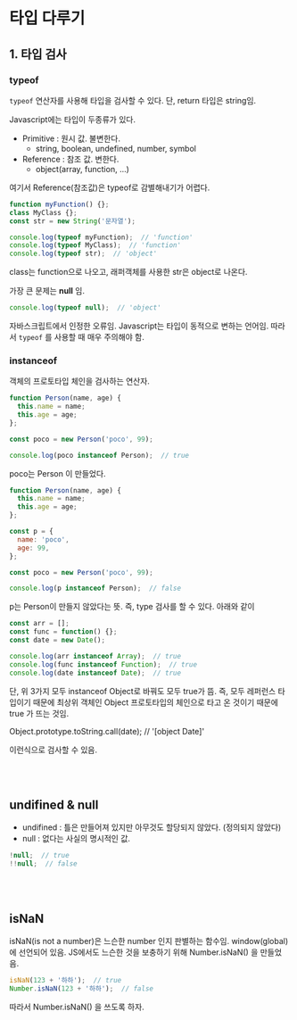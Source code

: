# 타입 다루기

## 1. 타입 검사

### typeof

`typeof` 연산자를 사용해 타입을 검사할 수 있다. 단, return 타입은 string임.

Javascript에는 타입이 두종류가 있다.

- Primitive : 원시 값. 불변한다.
  - string, boolean, undefined, number, symbol
- Reference : 참조 값. 변한다.
  - object(array, function, ...)

여기서 Reference(참조값)은 typeof로 감별해내기가 어렵다.

```js
function myFunction() {};
class MyClass {};
const str = new String('문자열');

console.log(typeof myFunction);  // 'function'
console.log(typeof MyClass);  // 'function'
console.log(typeof str);  // 'object'
```

class는 function으로 나오고, 래퍼객체를 사용한 str은 object로 나온다.

가장 큰 문제는 **null** 임.

```js
console.log(typeof null);  // 'object'
```

자바스크립트에서 인정한 오류임. Javascript는 타입이 동적으로 변하는 언어임. 따라서 `typeof` 를 사용할 때 매우 주의해야 함.

### instanceof

객체의 프로토타입 체인을 검사하는 연산자.

```js
function Person(name, age) {
  this.name = name;
  this.age = age;
};

const poco = new Person('poco', 99);

console.log(poco instanceof Person);  // true
```

poco는 Person 이 만들었다.

```js
function Person(name, age) {
  this.name = name;
  this.age = age;
};

const p = {
  name: 'poco',
  age: 99,
};

const poco = new Person('poco', 99);

console.log(p instanceof Person);  // false
```

p는 Person이 만들지 않았다는 뜻. 즉, type 검사를 할 수 있다. 아래와 같이

```js
const arr = [];
const func = function() {};
const date = new Date();

console.log(arr instanceof Array);  // true
console.log(func instanceof Function);  // true
console.log(date instanceof Date);  // true
```

단, 위 3가지 모두 instanceof Object로 바꿔도 모두 true가 뜸. 즉, 모두 레퍼런스 타입이기 때문에 최상위 객체인 Object 프로토타입의 체인으로 타고 온 것이기 때문에 true 가 뜨는 것임.

Object.prototype.toString.call(date);  // '[object Date]'

이런식으로 검사할 수 있음.

<br/>

<br/>

## undifined & null

- undifined : 틀은 만들어져 있지만 아무것도 할당되지 않았다. (정의되지 않았다)
- null : 없다는 사실의 명시적인 값.

```js
!null;  // true
!!null;  // false
```

<br/>

<br/>

## isNaN

isNaN(is not a number)은 느슨한 number 인지 판별하는 함수임. window(global) 에 선언되어 있음. JS에서도 느슨한 것을 보충하기 위해 Number.isNaN() 을 만들었음.

```js
isNaN(123 + '하하');  // true
Number.isNaN(123 + '하하');  // false
```

따라서 Number.isNaN() 을 쓰도록 하자.






